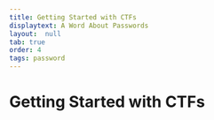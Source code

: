 ```yaml
---
title: Getting Started with CTFs
displaytext: A Word About Passwords
layout:  null
tab: true
order: 4
tags: password
---
```

# Getting Started with CTFs
